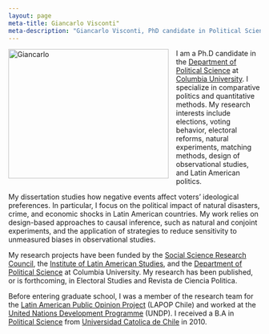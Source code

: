 ```yaml
---
layout: page
meta-title: Giancarlo Visconti"
meta-description: "Giancarlo Visconti, PhD candidate in Political Science, Columbia University"
---
```


<head>
  <meta name="author" content="Giancarlo Visconti">
  <meta name="description" content="Giancarlo Visconti's webpage">
  <meta name="keywords" content="Giancarlo Visconti, Columbia, Chile, Political Science">
</head>

<img src="https://dl.dropboxusercontent.com/u/3273624/bio.png" alt="Giancarlo" style="float:left;width:320px;height:258px; margin-right:15px; margin-bottom:15px">

I am a Ph.D candidate in the [Department of Political Science](http://polisci.columbia.edu/) at [Columbia University](http://www.columbia.edu/). I specialize in comparative politics and quantitative methods. My research interests include elections, voting behavior, electoral reforms, natural experiments, matching methods, design of observational studies, and Latin American politics.
 
My dissertation studies how negative events affect voters’ ideological preferences. In particular, I focus on the political impact of natural disasters, crime, and economic shocks in Latin American countries. My work relies on design-based approaches to causal inference, such as natural and conjoint experiments, and the application of strategies to reduce sensitivity to unmeasured biases in observational studies.

My research projects have been funded by the [Social Science Research Council](http://www.ssrc.org/programs/view/dpdf/), the [Institute of Latin American Studies](http://www.ilas.columbia.edu/), and the [Department of Political Science](http://polisci.columbia.edu/) at Columbia University. My research has been published, or is forthcoming, in Electoral Studies and Revista de Ciencia Politica.

Before entering graduate school, I was a member of the research team for the [Latin American Public Opinion Project](http://www.vanderbilt.edu/lapop/chile/Chile-2010-cultura-politica.pdf) (LAPOP Chile) and worked at the [United Nations Development Programme](http://www.cl.undp.org/content/dam/chile/docs/gobernabilidad/undp_cl_gobernabilidad_Informe-Auditor%C3%ADa-a-la-Democracia_2014.pdf) (UNDP). I received a B.A in [Political Science](http://www.cienciapolitica.uc.cl/) from [Universidad Catolica de Chile](http://www.uc.cl/) in 2010.